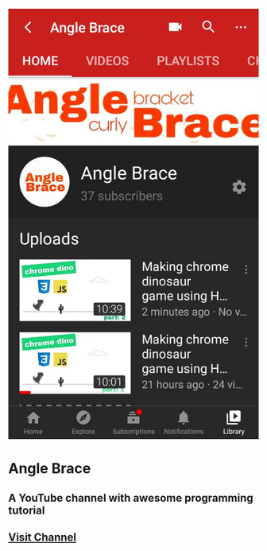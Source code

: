 ![Angle Brace](ab.jpg)
# Angle Brace
## A YouTube channel with awesome programming tutorial

## [Visit Channel](https://www.youtube.com/channel/UC2BjHF5Ai-pfbOg3IxlNDgA)